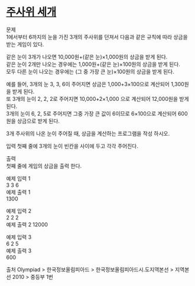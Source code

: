 # [주사위 세개](https://www.acmicpc.net/problem/2480)

문제  
1에서부터 6까지의 눈을 가진 3개의 주사위를 던져서 다음과 같은 규칙에 따라 상금을 받는 게임이 있다. 

같은 눈이 3개가 나오면 10,000원+(같은 눈)×1,000원의 상금을 받게 된다.   
같은 눈이 2개만 나오는 경우에는 1,000원+(같은 눈)×100원의 상금을 받게 된다.   
모두 다른 눈이 나오는 경우에는 (그 중 가장 큰 눈)×100원의 상금을 받게 된다.   

예를 들어, 3개의 눈 3, 3, 6이 주어지면 상금은 1,000+3×100으로 계산되어 1,300원을 받게 된다.  
또 3개의 눈이 2, 2, 2로 주어지면 10,000+2×1,000 으로 계산되어 12,000원을 받게 된다.  
3개의 눈이 6, 2, 5로 주어지면 그중 가장 큰 값이 6이므로 6×100으로 계산되어 600원을 상금으로 받게 된다. 
  
3개 주사위의 나온 눈이 주어질 때, 상금을 계산하는 프로그램을 작성 하시오.

입력
첫째 줄에 3개의 눈이 빈칸을 사이에 두고 각각 주어진다.   

출력  
첫째 줄에 게임의 상금을 출력 한다.  

예제 입력 1   
3 3 6  
예제 출력 1   
1300  

예제 입력 2  
2 2 2  
예제 출력 2 
12000  

예제 입력 3  
6 2 5  
예제 출력 3  
600  
  

출처
Olympiad > 한국정보올림피아드 > 한국정보올림피아드시․도지역본선 > 지역본선 2010 > 중등부 1번